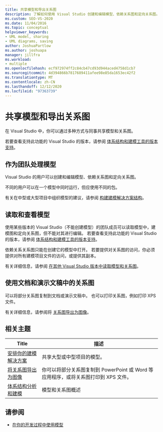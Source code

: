 ```yaml
---
title: 共享模型和导出关系图
description: 了解如何使用 Visual Studio 创建和编辑模型、依赖关系图和定向关系图。
ms.custom: SEO-VS-2020
ms.date: 11/04/2016
ms.topic: conceptual
helpviewer_keywords:
- UML model, sharing
- UML diagrams, saving
author: JoshuaPartlow
ms.author: joshuapa
manager: jillfra
ms.workload:
- multiple
ms.openlocfilehash: ecf972974ff2c84cb47cd93d944aced4758d1cb7
ms.sourcegitcommit: 4d394866b7817689411afee98e85da1653ec42f2
ms.translationtype: MT
ms.contentlocale: zh-CN
ms.lasthandoff: 12/12/2020
ms.locfileid: "97363739"
---
```

# <a name="share-models-and-exporting-diagrams"></a>共享模型和导出关系图
在 Visual Studio 中，你可以通过多种方式与同事共享模型和关系图。

 若要查看支持此功能的 Visual Studio 的版本，请参阅 [体系结构和建模工具的版本支持](../modeling/what-s-new-for-design-in-visual-studio.md#VersionSupport)。

## <a name="working-on-a-model-as-a-team"></a>作为团队处理模型
 Visual Studio 的用户可以创建和编辑模型、依赖关系图和定向关系图。

 不同的用户可以在一个模型中同时运行，但应使用不同的包。

 有关在中型或大型项目中组织模型的建议，请参阅 [构建建模解决方案结构](../modeling/structure-your-modeling-solution.md)。

## <a name="reading-and-reviewing-models"></a>读取和查看模型
 使用某些版本的 Visual Studio（不能创建模型）的团队成员可以读取模型中，建模图和定向关系图，但不能对其进行编辑。  若要查看支持此功能的 Visual Studio 的版本，请参阅 [体系结构和建模工具的版本支持](../modeling/what-s-new-for-design-in-visual-studio.md#VersionSupport)。

 依赖关系关系图只能在创建它的模型中打开。 若要提供对关系图的访问，你必须提供对所有建模项目文件的访问，或提供其副本。

 有关详细信息，请参阅 [在其他 Visual Studio 版本中读取模型和关系图](../modeling/read-models-and-diagrams-in-other-visual-studio-editions.md)。

## <a name="using-diagrams-in-documents-and-presentations"></a>使用文档和演示文稿中的关系图
 可以将部分关系图复制到文档或演示文稿中。 也可以打印关系图，例如打印 XPS 文件。

 有关详细信息，请参阅将 [关系图导出为图像](../modeling/export-diagrams-as-images.md)。

## <a name="related-topics"></a>相关主题

|Title|描述|
|-|-|
|[安排你的建模解决方案](../modeling/structure-your-modeling-solution.md)|共享大型或中型项目的模型。|
|[将关系图导出为图像](../modeling/export-diagrams-as-images.md)|你可以将部分关系图复制到 PowerPoint 或 Word 等应用程序，或将关系图打印到 XPS 文件。|
|[体系结构分析和建模](../modeling/analyze-and-model-your-architecture.md)|模型和关系图概述|

## <a name="see-also"></a>请参阅

- [在你的开发过程中使用模型](../modeling/use-models-in-your-development-process.md)
